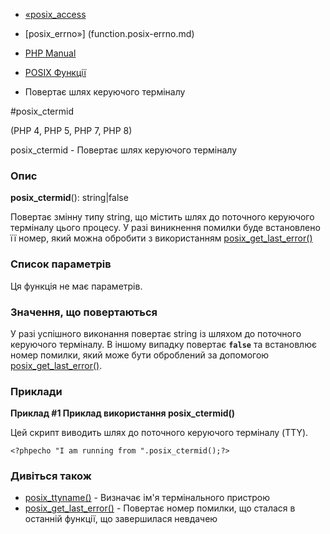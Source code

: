 - [«posix_access](function.posix-access.md)
- [posix_errno»] (function.posix-errno.md)

- [PHP Manual](index.md)
- [POSIX Функції](ref.posix.md)
- Повертає шлях керуючого терміналу

#posix_ctermid

(PHP 4, PHP 5, PHP 7, PHP 8)

posix_ctermid - Повертає шлях керуючого терміналу

### Опис

**posix_ctermid**(): string\|false

Повертає змінну типу string, що містить шлях до поточного
керуючого терміналу цього процесу. У разі виникнення помилки
буде встановлено її номер, який можна обробити з використанням
[posix_get_last_error()](function.posix-get-last-error.md)

### Список параметрів

Ця функція не має параметрів.

### Значення, що повертаються

У разі успішного виконання повертає string із шляхом до поточного
керуючого терміналу. В іншому випадку повертає **`false`** та
встановлює номер помилки, який може бути оброблений за допомогою
[posix_get_last_error()](function.posix-get-last-error.md).

### Приклади

**Приклад #1 Приклад використання **posix_ctermid()****

Цей скрипт виводить шлях до поточного керуючого терміналу (TTY).

`<?phpecho "I am running from ".posix_ctermid();?> `

### Дивіться також

- [posix_ttyname()](function.posix-ttyname.md) - Визначає ім'я
термінального пристрою
- [posix_get_last_error()](function.posix-get-last-error.md) -
Повертає номер помилки, що сталася в останній
функції, що завершилася невдачею
